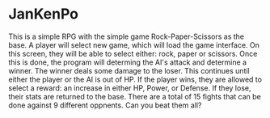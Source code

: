 # JanKenPo

This is a simple RPG with the simple game Rock-Paper-Scissors as the base. A player will select new game, which will load the game interface. On this screen, they will be able to select either: rock, paper or scissors. Once this is done, the program will determing the AI's attack and determine a winner. The winner deals some damage to the loser. This continues until either the player or the AI is out of HP. If the player wins, they are allowed to select a reward: an increase in either HP, Power, or Defense. If they lose, their stats are returned to the base. There are a total of 15 fights that can be done against 9 different oppnents. Can you beat them all? 
